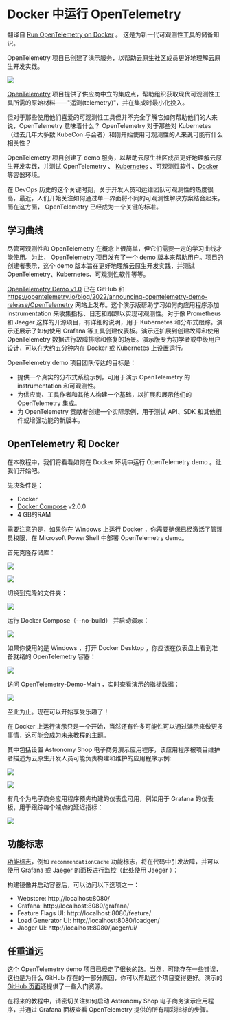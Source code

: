 # Docker 中运行 OpenTelemetry

翻译自 [Run OpenTelemetry on Docker](https://thenewstack.io/run-opentelemetry-on-docker/) 。 这是为新一代可观测性工具的储备知识。

OpenTelemetry 项目已创建了演示服务，以帮助云原生社区成员更好地理解云原生开发实践。

![](https://cdn.thenewstack.io/media/2023/06/5f6064fb-ace78b80-opentelemetry-e1686938622608-1024x536-copy.png)

[OpenTelemetry](https://opentelemetry.io/) 项目提供了供应商中立的集成点，帮助组织获取现代可观测性工具所需的原始材料——"遥测(telemetry)"，并在集成时最小化投入。

但对于那些使用他们喜爱的可观测性工具但并不完全了解它如何帮助他们的人来说，OpenTelemetry 意味着什么？ OpenTelemetry 对于那些对 Kubernetes （过去几年大多数 KubeCon 与会者）和刚开始使用可观测性的人来说可能有什么相关性？

OpenTelemetry 项目创建了 demo 服务，以帮助云原生社区成员更好地理解云原生开发实践，并测试 OpenTelemetry 、 [Kubernetes](https://thenewstack.io/kubernetes/) 、可观测性软件、[Docker](https://thenewstack.io/webassembly/docker-needs-to-get-up-to-speed-for-webassembly/) 等容器环境。

在 DevOps 历史的这个关键时刻，关于开发人员和运维团队可观测性的热度很高，最近，人们开始关注如何通过单一界面将不同的可观测性解决方案结合起来，而在这方面， OpenTelemetry 已经成为一个关键的标准。

## 学习曲线

尽管可观测性和 OpenTelemetry 在概念上很简单，但它们需要一定的学习曲线才能使用。为此， OpenTelemetry 项目发布了一个 demo 版本来帮助用户。项目的创建者表示，这个 demo 版本旨在更好地理解云原生开发实践，并测试 OpenTelemetry、Kubernetes、可观测性软件等等。

[OpenTelemetry Demo v1.0](https://github.com/open-telemetry/opentelemetry-demo/tree/v1.0.0) 已在 GitHub 和 https://opentelemetry.io/blog/2022/announcing-opentelemetry-demo-release/OpenTelemetry 网站上发布。这个演示版帮助学习如何向应用程序添加 instrumentation 来收集指标、日志和跟踪以实现可观测性。对于像 Prometheus 和 Jaeger 这样的开源项目，有详细的说明，用于 Kubernetes 和分布式跟踪。演示还展示了如何使用 Grafana 等工具创建仪表板。演示还扩展到创建故障和使用 OpenTelemetry 数据进行故障排除和修复的场景。演示版专为初学者或中级用户设计，可以在大约五分钟内在 Docker 或 Kubernetes 上设置运行。

OpenTelemetry demo 项目团队传达的目标是：

* 提供一个真实的分布式系统示例，可用于演示 OpenTelemetry 的 instrumentation 和可观测性。
* 为供应商、工具作者和其他人构建一个基础，以扩展和展示他们的 OpenTelemetry 集成。
* 为 OpenTelemetry 贡献者创建一个实际示例，用于测试 API、SDK 和其他组件或增强功能的新版本。

## OpenTelemetry 和 Docker

在本教程中，我们将看看如何在 Docker 环境中运行 OpenTelemetry demo 。让我们开始吧。

先决条件是：

* Docker
* [Docker Compose](https://docs.docker.com/compose/install/#install-compose) v2.0.0
* 4 GB的RAM

需要注意的是，如果你在 Windows 上运行 Docker ，你需要确保已经激活了管理员权限，在 Microsoft PowerShell 中部署 OpenTelemetry demo。

首先克隆存储库：

![](https://cdn.thenewstack.io/media/2023/06/18f49bce-capture-decran-2023-03-22-170646-1024x400.png)

![](https://cdn.thenewstack.io/media/2023/06/0c1aca67-opentelcloned.png)

切换到克隆的文件夹：

![](https://cdn.thenewstack.io/media/2023/06/eb34804a-capture-decran-2023-06-05-165859.png)

运行 Docker Compose（--no-build） 并启动演示：

![](https://cdn.thenewstack.io/media/2023/06/8e4488bf-no-build.png)

如果你使用的是 Windows ，打开 Docker Desktop ，你应该在仪表盘上看到准备就绪的 OpenTelemetry 容器：

![](https://cdn.thenewstack.io/media/2023/06/67b44feb-go-to-docker-1024x249.png)

访问 OpenTelemetry-Demo-Main ，实时查看演示的指标数据：

![](https://cdn.thenewstack.io/media/2023/06/6cbec6f5-start-collecting-data-1024x482.png)

至此为止。现在可以开始享受乐趣了！

在 Docker 上运行演示只是一个开始，当然还有许多可能性可以通过演示来做更多事情，这可能会成为未来教程的主题。

其中包括设置 Astronomy Shop 电子商务演示应用程序，该应用程序被项目维护者描述为云原生开发人员可能负责构建和维护的应用程序示例:

![](https://cdn.thenewstack.io/media/2023/06/72ac8594-opentelemetryappstore.png)

![](https://cdn.thenewstack.io/media/2023/06/0748a597-opentelemetryappstore2.png)

有几个为电子商务应用程序预先构建的仪表盘可用，例如用于 Grafana 的仪表板，用于跟踪每个端点的延迟指标：

![](https://cdn.thenewstack.io/media/2023/06/a088eee2-grafana-dashboard-for-span-metrics-1024x492.png)

## 功能标志

[功能标志](https://thenewstack.io/what-are-the-next-steps-for-feature-flags/)，例如 `recommendationCache` 功能标志，将在代码中引发故障，并可以使用 Grafana 或 Jaeger 的面板进行监控（此处使用 Jaeger ）：

构建镜像并启动容器后，可以访问以下选项之一：

* Webstore: http://localhost:8080/
* Grafana: http://localhost:8080/grafana/
* Feature Flags UI: http://localhost:8080/feature/
* Load Generator UI: http://localhost:8080/loadgen/
* Jaeger UI: http://localhost:8080/jaeger/ui/

## 任重道远

这个 OpenTelemetry demo 项目已经走了很长的路。当然，可能存在一些错误，这也是为什么 GitHub 存在的一部分原因，你可以帮助这个项目变得更好。演示的 [GitHub 页面](https://github.com/open-telemetry/opentelemetry-demo)还提供了一些入门资源。

在将来的教程中，请密切关注如何启动 Astronomy Shop 电子商务演示应用程序，并通过 Grafana 面板查看 OpenTelemetry 提供的所有精彩指标的步骤。